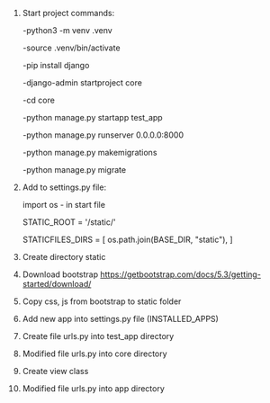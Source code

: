 1) Start project commands:

    -python3 -m venv .venv
   
    -source .venv/bin/activate
   
    -pip install django
   
    -django-admin startproject core
   
    -cd core
   
    -python manage.py startapp test_app
   
    -python manage.py runserver 0.0.0.0:8000

    -python manage.py makemigrations
   
    -python manage.py migrate

3) Add to settings.py file:

    import os - in start file

    STATIC_ROOT = '/static/'
    
    STATICFILES_DIRS = [
       os.path.join(BASE_DIR, "static"),
    ]

4) Create directory static

5) Download bootstrap https://getbootstrap.com/docs/5.3/getting-started/download/

6) Copy css, js from bootstrap to static folder

7) Add new app into settings.py file (INSTALLED_APPS)

8) Create file urls.py into test_app directory

9) Modified file urls.py into core directory

10) Create view class

11) Modified file urls.py into app directory



